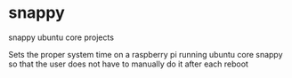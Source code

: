 # snappy
snappy ubuntu core projects

Sets the proper system time on a raspberry pi running ubuntu core snappy so that the user does not have to manually do 
it after each reboot

